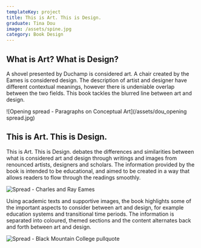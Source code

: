 ```yaml
---
templateKey: project
title: This is Art. This is Design.
graduate: Tina Dou
image: /assets/spine.jpg
category: Book Design
---
```

## What is Art? What is Design?

A shovel presented by Duchamp is considered art. A chair created by the Eames is considered design. The description of artist and designer have different contextual meanings, however there is undeniable overlap between the two fields. This book tackles the blurred line between art and design.

![Opening spread - Paragraphs on Conceptual Art](/assets/dou_opening spread.jpg)

## This is Art. This is Design.

This is Art. This is Design. debates the differences and similarities between what is considered art and design through writings and images from renounced artists, designers and scholars. The information provided by the book is intended to be educational, and aimed to be created in a way that allows readers to flow through the readings smoothly. 

![Spread - Charles and Ray Eames ](/assets/dou_spread1.jpg)

Using academic texts and supportive images, the book highlights some of the important aspects to consider between art and design, for example education systems and transitional time periods. The information is separated into coloured, themed sections and the content alternates back and forth between art and design.

![Spread - Black Mountain College pullquote](/assets/dou_spread2.jpg)

